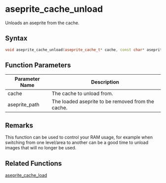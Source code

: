 
# aseprite_cache_unload

Unloads an aseprite from the cache.

## Syntax

```cpp
void aseprite_cache_unload(aseprite_cache_t* cache, const char* aseprite_path);
```

## Function Parameters

Parameter Name | Description
--- | ---
cache | The cache to unload from.
aseprite_path | The loaded aseprite to be removed from the cache.

## Remarks

This function can be used to control your RAM usage, for example when switching from one level/area to another can be a good time to unload images that will no longer be used.

## Related Functions
  
[aseprite_cache_load](https://github.com/RandyGaul/cute_framework/blob/master/doc/graphics/aseprite_cache/aseprite_cache_load.md)  
